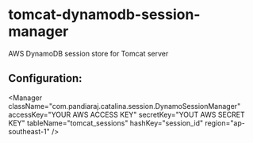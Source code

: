 tomcat-dynamodb-session-manager
===============================

AWS DynamoDB session store for Tomcat server

Configuration:
-------------
<Manager className="com.pandiaraj.catalina.session.DynamoSessionManager" 
    accessKey="YOUR AWS ACCESS KEY"
    secretKey="YOUT AWS SECRET KEY"
    tableName="tomcat_sessions" <!-- DynamoDB table name to store sessions -->
    hashKey="session_id"  <!-- DynamoDB session table hash key -->
    region="ap-southeast-1" <!-- AWS region name -->
    />

<Valve className="com.pandiaraj.catalina.session.DynamoSessionHandlerValve"/>
